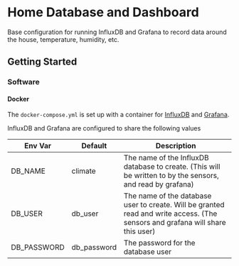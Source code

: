 # Home Database and Dashboard

Base configuration for running InfluxDB and Grafana to record data around the house, temperature, humidity, etc.


## Getting Started

### Software

#### Docker

The `docker-compose.yml` is set up with a container for
[InfluxDB](https://www.influxdata.com/products/influxdb-overview/) and [Grafana](https://grafana.com/).

InfluxDB and Grafana are configured to share the following values


| Env Var | Default | Description |
|---------|---------|-------------|
| DB_NAME | climate | The name of the InfluxDB database to create. (This will be written to by the sensors, and read by grafana) |
| DB_USER | db_user | The name of the database user to create. Will be granted read and write access. (The sensors and grafana will share this user) |
| DB_PASSWORD | db_password | The password for the database user |
